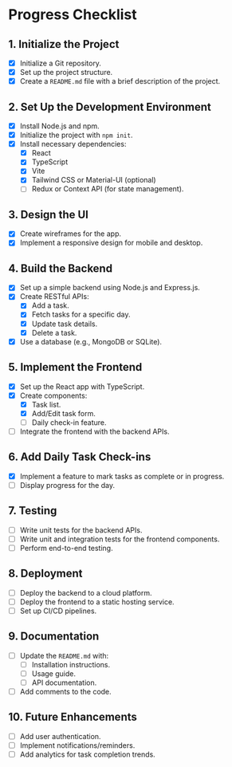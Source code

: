 <!-- filepath: c:\Users\Krishna Vamsi\Projects-py\todo-app\progress.md -->

# Progress Checklist

## 1. Initialize the Project
- [x] Initialize a Git repository.
- [x] Set up the project structure.
- [x] Create a `README.md` file with a brief description of the project.

## 2. Set Up the Development Environment
- [x] Install Node.js and npm.
- [x] Initialize the project with `npm init`.
- [x] Install necessary dependencies:
  - [x] React
  - [x] TypeScript
  - [x] Vite
  - [x] Tailwind CSS or Material-UI (optional)
  - [ ] Redux or Context API (for state management).

## 3. Design the UI
- [x] Create wireframes for the app.
- [x] Implement a responsive design for mobile and desktop.

## 4. Build the Backend
- [x] Set up a simple backend using Node.js and Express.js.
- [x] Create RESTful APIs:
  - [x] Add a task.
  - [x] Fetch tasks for a specific day.
  - [x] Update task details.
  - [x] Delete a task.
- [x] Use a database (e.g., MongoDB or SQLite).

## 5. Implement the Frontend
- [x] Set up the React app with TypeScript.
- [x] Create components:
  - [x] Task list.
  - [x] Add/Edit task form.
  - [ ] Daily check-in feature.
- [ ] Integrate the frontend with the backend APIs.

## 6. Add Daily Task Check-ins
- [x] Implement a feature to mark tasks as complete or in progress.
- [ ] Display progress for the day.

## 7. Testing
- [ ] Write unit tests for the backend APIs.
- [ ] Write unit and integration tests for the frontend components.
- [ ] Perform end-to-end testing.

## 8. Deployment
- [ ] Deploy the backend to a cloud platform.
- [ ] Deploy the frontend to a static hosting service.
- [ ] Set up CI/CD pipelines.

## 9. Documentation
- [ ] Update the `README.md` with:
  - [ ] Installation instructions.
  - [ ] Usage guide.
  - [ ] API documentation.
- [ ] Add comments to the code.

## 10. Future Enhancements
- [ ] Add user authentication.
- [ ] Implement notifications/reminders.
- [ ] Add analytics for task completion trends.